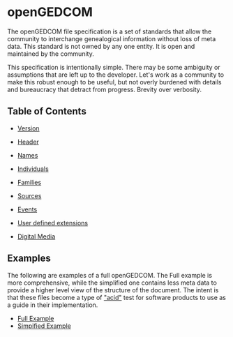 # openGEDCOM
The openGEDCOM file specification is a set of standards that allow the community to interchange genealogical information without loss of meta data. This standard is not owned by any one entity. It is open and maintained by the community.

This specification is intentionally simple. There may be some ambiguity or assumptions that are left up to the developer. Let's work as a community to make this robust enough to be useful, but not overly burdened with details and bureaucracy that detract from progress. Brevity over verbosity.

## Table of Contents
* [Version](version.md)
* [Header](header.md)
* [Names](names.md)
* [Individuals](individuals.md)
* [Families](families.md)
* [Sources](sources.md)
* [Events](events.md)

* [User defined extensions]()
* [Digital Media]()

## Examples
The following are examples of a full openGEDCOM. The Full example is more comprehensive, while the simplified one contains less meta data to provide a higher level view of the structure of the document. The intent is that these files become a type of ["acid"](https://en.wikipedia.org/wiki/Acid3) test for software products to use as a guide in their implementation.

* [Full Example](example_full.json)
* [Simpified Example](example_simple.json)
